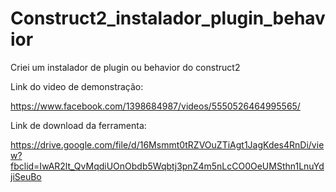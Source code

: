 # Construct2_instalador_plugin_behavior
Criei um instalador de plugin ou behavior do construct2

Link do video de demonstração:

https://www.facebook.com/1398684987/videos/5550526464995565/


Link de download da ferramenta:

https://drive.google.com/file/d/16Msmmt0tRZVOuZTiAgt1JagKdes4RnDi/view?fbclid=IwAR2lt_QvMqdiUOnObdb5Wqbtj3pnZ4m5nLcCO0OeUMSthn1LnuYdjiSeuBo
